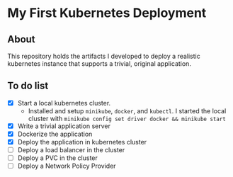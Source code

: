 # My First Kubernetes Deployment

## About

This repository holds the artifacts I developed to deploy a realistic kubernetes instance that supports a trivial, original application.

## To do list

- [x] Start a local kubernetes cluster.
  - Installed and setup `minikube`, `docker`, and `kubectl`. I started the local cluster with `minikube config set driver docker && minikube start`
- [x] Write a trivial application server
- [x] Dockerize the application
- [x] Deploy the application in kubernetes cluster
- [ ] Deploy a load balancer in the cluster
- [ ] Deploy a PVC in the cluster
- [ ] Deploy a Network Policy Provider
